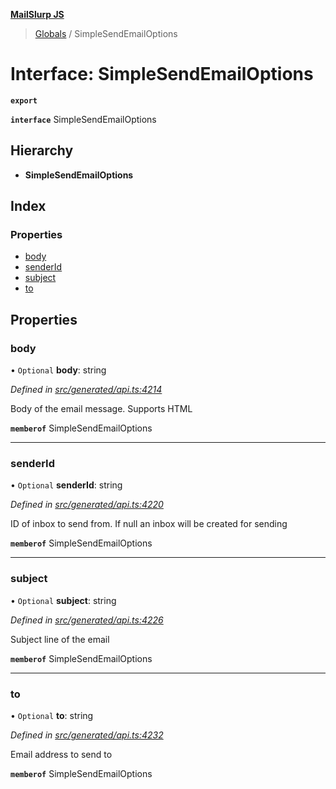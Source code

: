 **[MailSlurp JS](../README.md)**

> [Globals](../README.md) / SimpleSendEmailOptions

# Interface: SimpleSendEmailOptions

**`export`** 

**`interface`** SimpleSendEmailOptions

## Hierarchy

* **SimpleSendEmailOptions**

## Index

### Properties

* [body](simplesendemailoptions.md#body)
* [senderId](simplesendemailoptions.md#senderid)
* [subject](simplesendemailoptions.md#subject)
* [to](simplesendemailoptions.md#to)

## Properties

### body

• `Optional` **body**: string

*Defined in [src/generated/api.ts:4214](https://github.com/mailslurp/mailslurp-client/blob/6b679b8/src/generated/api.ts#L4214)*

Body of the email message. Supports HTML

**`memberof`** SimpleSendEmailOptions

___

### senderId

• `Optional` **senderId**: string

*Defined in [src/generated/api.ts:4220](https://github.com/mailslurp/mailslurp-client/blob/6b679b8/src/generated/api.ts#L4220)*

ID of inbox to send from. If null an inbox will be created for sending

**`memberof`** SimpleSendEmailOptions

___

### subject

• `Optional` **subject**: string

*Defined in [src/generated/api.ts:4226](https://github.com/mailslurp/mailslurp-client/blob/6b679b8/src/generated/api.ts#L4226)*

Subject line of the email

**`memberof`** SimpleSendEmailOptions

___

### to

• `Optional` **to**: string

*Defined in [src/generated/api.ts:4232](https://github.com/mailslurp/mailslurp-client/blob/6b679b8/src/generated/api.ts#L4232)*

Email address to send to

**`memberof`** SimpleSendEmailOptions
